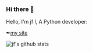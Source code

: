 ### Hi there 👋

Hello, I'm jf l, A Python developer:

✒[my site](https://junfalin.gitee.io/)

<!--
- 👯 I’m looking to collaborate on ...
- 🤔 I’m looking for help with ...
- 💬 Ask me about ...
- 📫 How to reach me: ...
- 😄 Pronouns: ...
- ⚡ Fun fact: ...
-->
![jf's github stats](https://github-readme-stats.vercel.app/api?username=junfalin&show_icons=true&theme=radical)

